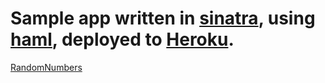 # Sample app written in [sinatra](http://www.sinatrab.com), using [haml](http://haml-lang.com), deployed to [Heroku](http://heroku.com).

[RandomNumbers](http://randomnumbers.heroku.com)
